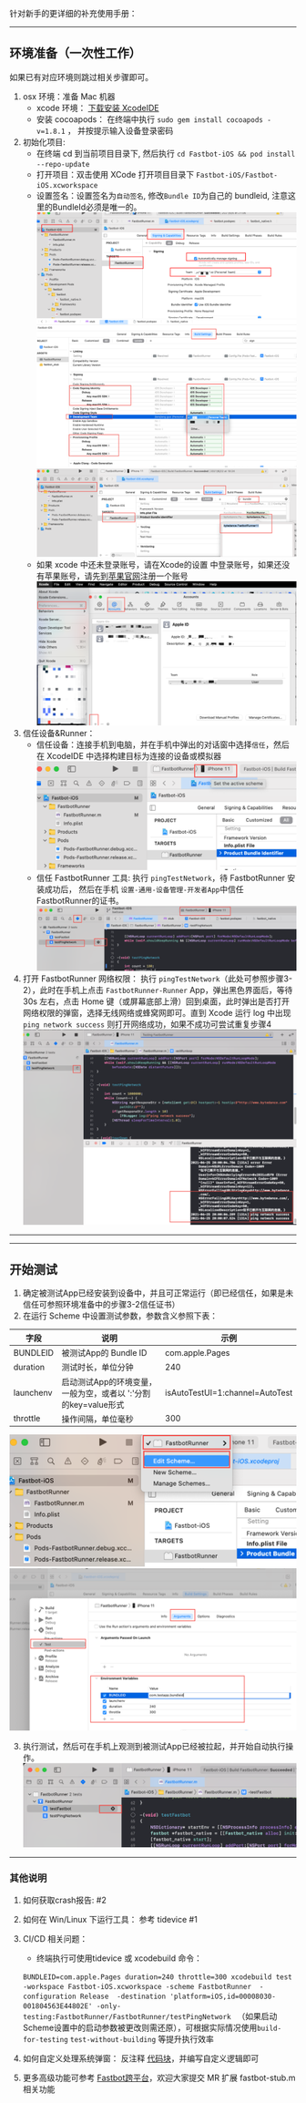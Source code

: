 针对新手的更详细的补充使用手册：

--------

## 环境准备（一次性工作）
如果已有对应环境则跳过相关步骤即可。
1. osx 环境：准备 Mac 机器
   * xcode 环境： [下载安装 XcodeIDE](https://developer.apple.com/xcode/resources/)
   * 安装 cocoapods： 在终端中执行 `sudo gem install cocoapods -v=1.8.1` ， 并按提示输入设备登录密码
2. 初始化项目:  
   * 在终端 cd 到当前项目目录下, 然后执行 `cd Fastbot-iOS && pod install --repo-update`
   * 打开项目：双击使用 XCode 打开项目目录下 `Fastbot-iOS/Fastbot-iOS.xcworkspace`
   * 设置签名：设置签名为`自动签名`, 修改`Bundle ID`为自己的 bundleid, 注意这里的BundleId必须是唯一的。 ![签名](./Fastbot-Xcode-Sign.png)![签名](./Fastbot-Xcode-Sign1.png) ![Bundle ID](./Fastbot-Xcode-BundleId.png)
   * 如果 xcode 中还未登录账号，请在Xcode的设置 中登录账号，如果还没有苹果账号，请先到[苹果官网](https://appleid.apple.com/account)注册一个账号![Xcode的设置](./XcodePrefreence.png)
3. 信任设备&Runner：
   * 信任设备：连接手机到电脑，并在手机中弹出的对话窗中选择`信任`，然后在 XcodeIDE 中选择构建目标为连接的设备或模拟器![Set Target](./Xcode-SetTarget.png)
   * 信任 FastbotRunner 工具: 执行 `pingTestNetwork`，待 FastbotRunner 安装成功后， 然后在手机 `设置-通用-设备管理-开发者App`中信任 FastbotRunner的证书。
![](./TestOpenNetwork.png) 
4. 打开 FastbotRunner 网络权限： 执行 `pingTestNetwork`（此处可参照步骤3-2），此时在手机上点击 `FastbotRunner-Runner` App，弹出黑色界面后，等待 30s 左右，点击 Home 键（或屏幕底部上滑）回到桌面，此时弹出是否打开网络权限的弹窗，选择无线网络或蜂窝网即可。直到 Xcode 运行 log 中出现 `ping network success` 则打开网络成功，如果不成功可尝试重复步骤4 ![](./TestOpenNetwork1.png)
-----

-----
## 开始测试
1. 确定被测试App已经安装到设备中，并且可正常运行（即已经信任，如果是未信任可参照环境准备中的步骤3-2信任证书）
2. 在运行 Scheme 中设置测试参数，参数含义参照下表：

|字段|说明|示例|
|--|--|--|
| BUNDLEID|被测试App的 Bundle ID|com.apple.Pages
|duration|测试时长，单位分钟| 240
|launchenv|启动测试App的环境变量，一般为空，或者以 ':'分割的key=value形式|isAutoTestUI=1:channel=AutoTest
|throttle|操作间隔，单位毫秒|300

![](./Xcode-SetArgs0.png)![](./Xcode-SetArgs.png)

3. 执行测试，然后可在手机上观测到被测试App已经被拉起，并开始自动执行操作。![](./Fastbot-XcodeRunTest.png) 

-----
### 其他说明
1. 如何获取crash报告: #2
2. 如何在 Win/Linux 下运行工具：  参考 tidevice #1
3. CI/CD 相关问题：

   * 终端执行可使用tidevice  或 xcodebuild 命令：
   
   `BUNDLEID=com.apple.Pages duration=240 throttle=300 xcodebuild test  -workspace Fastbot-iOS.xcworkspace -scheme FastbotRunner  -configuration Release  -destination 'platform=iOS,id=00008030-001804563E44802E' -only-testing:FastbotRunner/FastbotRunner/testPingNetwork
`  （如果启动Scheme设置中的启动参数被更改则需还原），可根据实际情况使用`build-for-testing` `test-without-building` 等提升执行效率 
   
 
4. 如何自定义处理系统弹窗： 反注释 [代码块](../Fastbot-iOS/FastbotRunner/FastbotRunner.m#L57)，并编写自定义逻辑即可
5. 更多高级功能可参考 [Fastbot跨平台](https://mp.weixin.qq.com/s/QhzqBFZygkIS6C69__smyQ)，欢迎大家提交 MR 扩展 fastbot-stub.m 相关功能
    